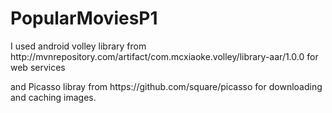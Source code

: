 # PopularMoviesP1

<p>I used android volley library from http://mvnrepository.com/artifact/com.mcxiaoke.volley/library-aar/1.0.0 for web services</p>
<p>and Picasso libray from https://github.com/square/picasso for downloading and caching images.</p>

